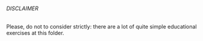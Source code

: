 ###### DISCLAIMER


Please, do not to consider strictly: there are a lot of quite simple educational exercises at this folder.
